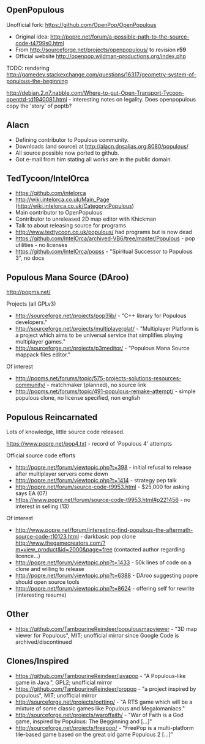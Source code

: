 OpenPopulous
------------

Unofficial fork: https://github.com/OpenPop/OpenPopulous

 - Original idea: http://popre.net/forum/a-possible-path-to-the-source-code-t4799s0.html
 - From http://sourceforge.net/projects/openpopulous/ to revision **r59**
 - Official website http://openpop.wildman-productions.org/index.php

TODO: rendering http://gamedev.stackexchange.com/questions/16317/geometry-system-of-populous-the-beginning

http://debian.2.n7.nabble.com/Where-to-put-Open-Transport-Tycoon-openttd-td1940081.html - interesting notes on legality.
Does openpopulous copy the 'story' of poptb?

Alacn
-----

 - Defining contributor to Populous community.
 - Downloads (and source) at http://alacn.dnsalias.org:8080/populous/
 - All source possible now ported to github.
 - Got e-mail from him stating all works are in the public domain.

TedTycoon/IntelOrca
-------------------

 - https://github.com/intelorca
 - http://wiki.intelorca.co.uk/Main_Page (http://wiki.intelorca.co.uk/Category:Populous)
 - Main contributor to OpenPopulous
 - Contributor to unreleased 2D map editor with Khickman
 - Talk to about releasing source for programs
 - http://www.tedtycoon.co.uk/populous/ had programs but is now dead
 - https://github.com/IntelOrca/archived-VB6/tree/master/Populous - pop utilities - no licenses
 - https://github.com/IntelOrca/popss - "Spiritual Successor to Populous 3", no docs

Populous Mana Source (DAroo)
----------------------------

http://popms.net/

Projects (all GPLv3)
 - http://sourceforge.net/projects/pop3lib/ - "C++ library for Populous developers."
 - http://sourceforge.net/projects/multiplayerplat/ - "Multiplayer Platform is a project which aims to be universal service that simplifies playing multiplayer games."
 - http://sourceforge.net/projects/p3meditor/ - "Populous Mana Source mappack files editor."

Of interest
 - http://popms.net/forums/topic/575-projects-solutions-resources-community/ - matchmaker (planned), no source link
 - http://popms.net/forums/topic/491-populous-remake-attempt/ - simple populous clone, no license specified, non english

Populous Reincarnated
---------------------

Lots of knowledge, little source code released.

https://www.popre.net/pop4.txt - record of 'Populous 4' attempts

Official source code efforts
 - http://popre.net/forum/viewtopic.php?t=398 - initial refusal to release after multiplayer servers come down
 - http://popre.net/forum/viewtopic.php?t=1414 - strategy pep talk
 - http://popre.net/forum/source-code-t9953.html - $25,000 for asking says EA (07)
 - https://www.popre.net/forum/source-code-t9953.html#p221456 - no interest in selling (13)

Of interest
 - http://www.popre.net/forum/interesting-find-populous-the-aftermath-source-code-t10123.html - darkbasic pop clone
   http://www.thegamecreators.com/?m=view_product&id=2000&page=free (contacted author regarding licence...)
 - http://popre.net/forum/viewtopic.php?t=1433 - 50k lines of code on a clone and willing to release
 - http://popre.net/forum/viewtopic.php?t=6388 - DAroo suggesting popre should open source tools
 - http://popre.net/forum/viewtopic.php?t=8624 - offering self for rewrite (interesting resume)

Other
-----

 - https://github.com/TambourineReindeer/populousmapviewer - "3D map viewer for Populous", MIT; unofficial mirror since Google Code is archived/discontinued 

Clones/Inspired
---------------

 - https://github.com/TambourineReindeer/javapop - "A Populous-like game in Java.", GPL2; unofficial mirror
 - https://github.com/TambourineReindeer/propop - "a project inspired by populous", MIT; unofficial mirror
 - http://sourceforge.net/projects/oetting/ - "A RTS game which will be a mixture of some classic games like Populous and Megalomaniacs."
 - http://sourceforge.net/projects/waroffaith/ - "War of Faith is a God game, inspired by Populous: The Begginning and [...]"
 - http://sourceforge.net/projects/freepop/ - "FreePop is a multi-platform tile-based game based on the great old game Populous 2 [...]"

